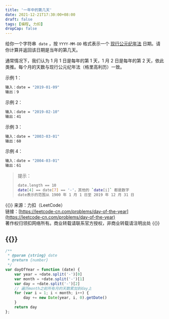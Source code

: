 ```yaml
---
title: '一年中的第几天'
date: 2021-12-21T17:30:00+08:00
draft: false
tags: [编程, 力扣]
dropCap: false
---
```


给你一个字符串  `date` ，按 `YYYY-MM-DD` 格式表示一个 [现行公元纪年法](https://baike.baidu.com/item/%E5%85%AC%E5%85%83/17855) 日期。请你计算并返回该日期是当年的第几天。

通常情况下，我们认为 1 月 1 日是每年的第 1 天，1 月 2 日是每年的第 2 天，依此类推。每个月的天数与现行公元纪年法（格里高利历）一致。

示例 1：

```bash
输入：date = "2019-01-09"
输出：9
```

示例 2：

```bash
输入：date = "2019-02-10"
输出：41
```

示例 3：

```bash
输入：date = "2003-03-01"
输出：60
```

示例 4：

```bash
输入：date = "2004-03-01"
输出：61
```

> 提示：
> ```bash
> date.length == 10
> date[4] == date[7] == '-'，其他的 `date[i]` 都是数字
> date表示的范围从 1900 年 1 月 1 日至 2019 年 12 月 31 日
> ```

{{<notice error>}}
来源：力扣（LeetCode）<br>
链接：[https://leetcode-cn.com/problems/day-of-the-year](https://leetcode-cn.com/problems/day-of-the-year)<br>
著作权归领扣网络所有。商业转载请联系官方授权，非商业转载请注明出处
{{</notice>}}

## {{<underline content="解答" color="#ffdd00">}}

```js
/**
 * @param {string} date
 * @return {number}
 */
var dayOfYear = function (date) {
    var year = +date.split('-')[0]
    var month = +date.split('-')[1]
    var day = +date.split('-')[2]
    // 遍历month之前所有月的天数累加到day上
    for (var i = 1; i < month; i++) {
        day += new Date(year, i, 0).getDate()
    }
    return day
};
```